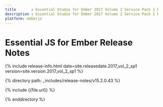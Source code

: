 ```yaml
---
title		: Essential Studio for Ember 2017 Volume 2 Service Pack 1 Release Notes
description	: Essential Studio for Ember 2017 Volume 2 Service Pack 1 Release Notes
platform: emberjs
---
```


# Essential JS for Ember Release Notes

{% include release-info.html date=site.releasedate.2017_vol_2_sp1 version=site.version.2017_vol_2_sp1 %} 

{% directory path: _includes/release-notes/v15.2.0.43 %}

{% include {{file.url}} %}

{% enddirectory %}